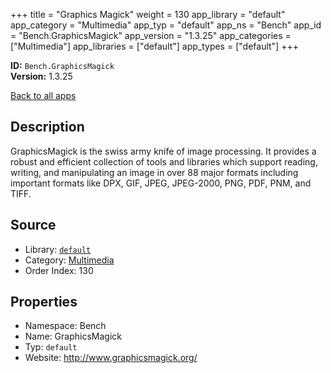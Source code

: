 ﻿+++
title = "Graphics Magick"
weight = 130
app_library = "default"
app_category = "Multimedia"
app_typ = "default"
app_ns = "Bench"
app_id = "Bench.GraphicsMagick"
app_version = "1.3.25"
app_categories = ["Multimedia"]
app_libraries = ["default"]
app_types = ["default"]
+++

**ID:** `Bench.GraphicsMagick`  
**Version:** 1.3.25  
<!--more-->

[Back to all apps](/apps/)

## Description
GraphicsMagick is the swiss army knife of image processing. It provides a robust
and efficient collection of tools and libraries which support reading, writing,
and manipulating an image in over 88 major formats including important formats
like DPX, GIF, JPEG, JPEG-2000, PNG, PDF, PNM, and TIFF.

## Source

* Library: [`default`](/app_libraries/default)
* Category: [Multimedia](/app_categories/multimedia)
* Order Index: 130

## Properties

* Namespace: Bench
* Name: GraphicsMagick
* Typ: `default`
* Website: <http://www.graphicsmagick.org/>

